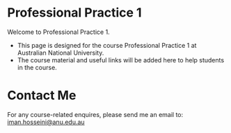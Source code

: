 # Professional Practice 1
Welcome to Professional Practice 1.
* This page is designed for the course Professional Practice 1 at Australian National University.
* The course material and useful links will be added here to help students in the course.

# Contact Me
For any course-related enquires, please send me an email to: iman.hosseini@anu.edu.au
